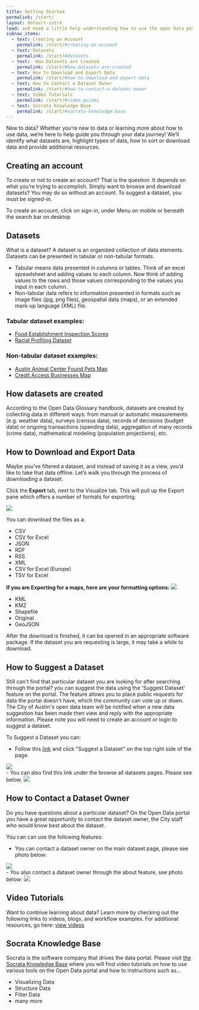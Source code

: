 ```yaml
---
title: Getting Started
permalink: /start/
layout: default-intro
lead: and need a little help understanding how to use the open data portal?
subnav_items:
  - text: Creating an Account
    permalink: /start/#creating-an-account
  - text: Datasets
    permalink: /start/#datasets
  - text:  How Datasets are Created
    permalink: /start/#how-datasets-are-created
  - text: How to Download and Export Data
    permalink: /start/#how-to-download-and-export-data
  - text: How to Contact a Dataset Owner
    permalink: /start/#how-to-contact-a-dataset-owner
  - text: Video Tutorials
    permalink: /start/#video-guides
  - text: Socrata Knowledge Base
    permalink: /start/#socrata-knowledge-base
---
```


New to data?
Whether you’re new to data or learning more about how to use data, we’re here to help guide you through your data journey!
We’ll identify what datasets are, highlight types of data, how to sort or download data and provide additional resources.

## Creating an account
To create or not to create an account? That is the question. It depends on what you’re trying to accomplish.
Simply want to browse and download datasets? You may do so without an account.
To suggest a dataset, you must be signed-in.

To create an account, click on sign-in, under Menu on mobile or beneath the search bar on desktop  

## Datasets
What is a dataset?
A dataset is an organized collection of data elements.
Datasets can be presented in tabular or non-tabular formats.
- Tabular means data presented in columns or tables. Think of an excel spreadsheet and adding values to each column. Now think of adding values to the rows and those values corresponding to the values you input in each column.
- Non-tabular data refers to information presented in formats such as image files (jpg, png files), geospatial data (maps), or an extended mark-up language (XML) file.

### Tabular dataset examples:
- <a href="https://data.austintexas.gov/Health-and-Community-Services/Food-Establishment-Inspection-Scores/ecmv-9xxi/data">Food Establishment Inspection Scores</a>
- <a href="https://data.austintexas.gov/Public-Safety/2016-Racial-Profiling-Dataset-Arrests/834s-nvqn/data">Racial Profiling Dataset</a>

### Non-tabular dataset examples:
- <a href="https://data.austintexas.gov/Health-and-Community-Services/Austin-Animal-Center-Found-Pets-Map/hye6-gvq2">Austin Animal Center Found Pets Map</a>
- <a href="https://data.austintexas.gov/City-Government/Credit-Access-Businesses-Map/efz6-47ik">Credit Access Businesses Map</a>

## How datasets are created
According to the Open Data Glossary handbook, datasets are created by collecting data in different ways: from manual or automatic measurements (e.g. weather data), surveys (census data), records of decisions (budget data) or ongoing transactions (spending data), aggregation of many records (crime data), mathematical modeling (population projections), etc.

## How to Download and Export Data
Maybe you’ve filtered a dataset, and instead of saving it as a view, you’d like to take that data offline. Let’s walk you through the process of downloading a dataset.

Click the <b>Export</b> tab, next to the Visualize tab.
This will pull up the Export pane which offers a number of formats for exporting.

<img src="{{ site.baseurl }}/images/gettingstarted/options.PNG" class="export">

You can download the files as a:
 - CSV
 - CSV for Excel
 - JSON
 - RDF
 - RSS
 - XML
 - CSV for Excel (Europe)
 - TSV for Excel

<b>If you are Exporting for a maps, here are your formatting options:</b>
<img src="{{ site.baseurl }}/images/gettingstarted/map_exporting.png" class="export">
  - KML
  - KMZ
  - Shapefile
  - Original
  - GeoJSON

 After the download is finished, it can be opened in an appropriate software package. If the dataset you are requesting is large, it may take a while to download.


## How to Suggest a Dataset
Still can't find that particular dataset you are looking for after searching through the portal?
you can suggest the data using the 'Suggest Dataset' feature on the portal. The feature allows you to place public requests for data the portal doesn't have, which the community can vote up or down. The City of Austin's open data team will be notified when a new data suggestion has been made then view and reply with the appropriate information. Please note you will need to create an account or login to suggest a dataset.

To Suggest a Dataset you can:
- Follow this <a href="https://data.austintexas.gov/nominate">link</a> and click "Suggest a Dataset" on the top right side of the page.
<img src="{{ site.baseurl }}/images/gettingstarted/suggesting data.png" class="export">
<br>
- You can also find this link under the browse all datasets pages. Please see below.
<img src="{{ site.baseurl }}/images/gettingstarted/suggest.png" class="export">

## How to Contact a Dataset Owner
Do you have questions about a particular dataset? On the Open Data portal you have a great opportunity to contact the dataset owner, the City staff who would know best about the dataset.

You can can use the following features:
- You can contact a dataset owner on the main dataset page, please see photo below:
<img src="{{ site.baseurl }}/images/gettingstarted/contact.png" class="export">
<br>
- You also contact a dataset owner through the about feature, see photo below:
<img src="{{ site.baseurl }}/images/gettingstarted/about.png" class="export">

## Video Tutorials
 Want to continue learning about data? Learn more by checking out the following links to videos, blogs, and workflow examples.
For additional resources, go here: <a href="https://data.austintexas.gov/videos">view videos</a>

## Socrata Knowledge Base
Socrata is the software company that drives the data portal.
Please visit <a href="">the Socrata Knowledge Base</a> where you will find video tutorials on how to use various tools on the Open Data portal and how to instructions such as...
- Visualizing Data
- Structure Data
- Filter Data
- many more


